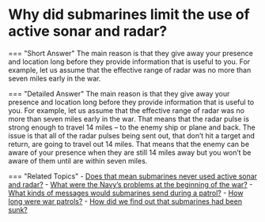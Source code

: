 # Why did submarines limit the use of active sonar and radar?


=== "Short Answer"
    The main reason is that they give away your presence and location long before they provide information that is useful to you. For example, let us assume that the effective range of radar was no more than seven miles early in the war.

=== "Detailed Answer"
    The main reason is that they give away your presence and location long before they provide information that is useful to you.  For example, let us assume that the effective range of radar was no more than seven miles early in the war.  That means that the radar pulse is strong enough to travel 14 miles – to the enemy ship or plane and back.  The issue is that all of the radar pulses being sent out, that don’t hit a target and return, are going to travel out 14 miles.  That means that the enemy can be aware of your presence when they are still 14 miles away but you won’t be aware of them until are within seven miles.

=== "Related Topics"
    - [Does that mean submarines never used active sonar and radar?](./does-that-mean-submarines-never-used-active-sonar-and-radar.md)
    - [What were the Navy’s problems at the beginning of the war?](./what-were-the-navys-problems-at-the-beginning-of-the-war.md)
    - [What kinds of messages would submarines send during a patrol?](./what-kinds-of-messages-would-submarines-send-during-a-patrol.md)
    - [How long were war patrols?](./how-long-were-war-patrols.md)
    - [How did we find out that submarines had been sunk?](./how-did-we-find-out-that-submarines-had-been-sunk.md)
